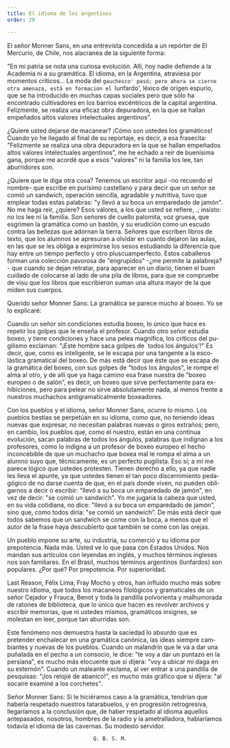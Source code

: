 ```yaml
---
title: El idioma de los argentinos
order: 29

---
```


El señor Monner Sans, en una entrevista concedida a un repórter de El Mercurio, de Chile, nos alacranea de la siguiente forma:

"En mi patria se nota una curiosa evolución. Allí, hoy nadie defien­de a la Academia ni a su gramática. El idioma, en la Argentina, atraviesa por momentos críticos... La moda del `gauchesco' pasó; pero ahora se cierne otra amenaza, está en formación el `lunfardo', léxico de origen es­purio, que se ha introducido en muchas capas sociales pero que sólo ha encontrado cultivadores en los barrios excéntricos de la capital argenti­na. Felizmente, se realiza una eficaz obra depuradora, en la que se hallan empeñados altos valores intelectuales argentinos".

¿Quiere usted dejarse de macanear? ¡Cómo son ustedes los gramáti­cos! Cuando yo he llegado al final de su reportaje, es decir, a esa fraseci­ta: "Felizmente se realiza una obra depuradora en la que se hallan empe­ñados altos valores intelectuales argentinos", me he echado a reír de bue­nísima gana, porque me acordé que a esos "valores" ni la familia los lee, tan aburridores son.

¿Quiere que le diga otra cosa? Tenemos un escritor aquí -no recuerdo el nombre- que escribe en purísimo castellano y para decir que un señor se comió un sandwich, operación sencilla, agradable y nutritiva, tuvo que emplear todas estas palabras: "y llevó a su boca un emparedado de ja­món". No me haga reír, ¿quiere? Esos valores, a los que usted se refiere, .; insisto: no los lee ni la familia. Son señores de cuello palomita, voz grue­sa, que esgrimen la gramática como un bastón, y su erudición como un escudo contra las bellezas que adornan la tierra. Señores que escriben li­bros de texto, que los alumnos se apresuran a olvidar en cuanto dejaron las aulas, en las que se les obliga a exprimirse los sesos estudiando la dife­rencia que hay entre un tiempo perfecto y otro pluscuamperfecto. Estos caballeros forman una colección pavorosa de "engrupidos" -¿me per­mite la palabreja?- que cuando se dejan retratar, para aparecer en un diario, tienen el buen cuidado de colocarse al lado de una pila de libros, para que se compruebe de visu que los libros que escribieron suman una altura mayor de la que miden sus cuerpos.

Querido señor Monner Sans: La gramática se parece mucho al bo­xeo. Yo se lo explicaré:

Cuando un señor sin condiciones estudia boxeo, lo único que hace es repetir los golpes que le enseña el profesor. Cuando otro señor estudia boxeo, y tiene condiciones y hace una pelea magnífica, los críticos del pu­gilismo exclaman: "¡Este hombre saca golpes de `todos los ángulos'!" Es decir, que, como es inteligente, se le escapa por una tangente a la esco­lástica gramatical del boxeo. De más está decir que éste que se escapa de la gramática del boxeo, con sus golpes de "todos los ángulos", le rompe el alma al otro, y de allí que ya haga camino esa frase nuestra de "boxeo europeo o de salón", es decir, un boxeo que sirve perfectamente para ex­hibiciones, pero para pelear no sirve absolutamente nada, al menos fren­te a nuestros muchachos antigramaticalmente boxeadores.

Con los pueblos y el idioma, señor Monner Sans, ocurre lo mismo. Los pueblos bestias se perpetúan en su idioma, como que, no teniendo ideas nuevas que expresar, no necesitan palabras nuevas o giros extraños; pero, en cambio, los pueblos que, como el nuestro, están en una continua evolución, sacan palabras de todos los ángulos, palabras que indignan a los profesores, como lo indigna a un profesor de boxeo europeo el hecho inconcebible de que un muchacho que boxea mal le rompa el alma a un alumno suyo que, técnicamente, es un perfecto pugilista. Eso sí; a mí me parece lógico que ustedes protesten. Tienen derecho a ello, ya que nadie les lleva el apunte, ya que ustedes tienen el tan poco discernimiento peda­gógico de no darse cuenta de que, en el país donde viven, no pueden obli­garnos a decir o escribir: "llevó a su boca un emparedado de jamón", en vez de decir: "se comió un sandwich". Yo me jugaría la cabeza que usted, en su vida cotidiana, no dice: "llevó a su boca un emparedado de jamón", sino que, como todos diría: "se comió un sandwich". De más está decir que todos sabemos que un sandwich se come con la boca, a menos que el autor de la frase haya descubierto que también se come con las orejas.

Un pueblo impone su arte, su industria, su comercio y su idioma por prepotencia. Nada más. Usted ve lo que pasa con Estados Unidos. Nos mandan sus artículos con leyendas en inglés, y muchos términos ingleses nos son familiares. En el Brasil, muchos términos argentinos (lunfardos) son populares. ¿Por qué? Por prepotencia. Por superioridad.

Last Reason, Félix Lima, Fray Mocho y otros, han influido mucho más sobre nuestro idioma, que todos los macaneos filológicos y gramati­cales de un señor Cejador y Frauca, Benot y toda la pandilla polvorienta y malhumorada de ratones de biblioteca, que lo único que hacen es revolver archivos y escribir memorias, que ni ustedes mismos, gramáticos in­signes, se molestan en leer, porque tan aburridas son.

Este fenómeno nos demuestra hasta la saciedad lo absurdo que es pretender enchalecar en una gramática canónica, las ideas siempre cam­biantes y nuevas de los pueblos. Cuando un malandrín que le va a dar una puñalada en el pecho a un consocio, le dice: "te voy a dar un punta­zo en la persiana", es mucho más elocuente que si dijera: "voy a ubicar mi daga en su esternón". Cuando un maleante exclama, al ver entrar a una pandilla de pesquisas: "¡los relojié de abanico!", es mucho más grá­fico que si dijera: "al socaire examiné a los corchetes".

Señor Monner Sans: Si le hiciéramos caso a la gramática, tendrían que haberla respetado nuestros tatarabuelos, y en progresión retrogresi­va, llegaríamos a la conclusión que, de haber respetado al idioma aque­llos antepasados, nosotros, hombres de la radio y la ametralladora, ha­blaríamos todavía el idioma de las cavernas. Su modesto servidor.

								Q. B. S. M.